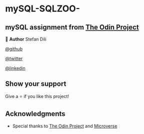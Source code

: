 # mySQL-SQLZOO-

## mySQL assignment from [The Odin Project](https://theodinproject.com) 

👤 **Author**
Stefan Dili

[@github](https://github.com/dili021)

[@twitter](https://twitter.com/dilistefan)

[@linkedin](https://linkedin.com/in/stefan-dili)

## Show your support

Give a ⭐️ if you like this project!

## Acknowledgments

- Special thanks to [The Odin Project](https://theodinproject.com) and [Microverse](https://microverse.org)
